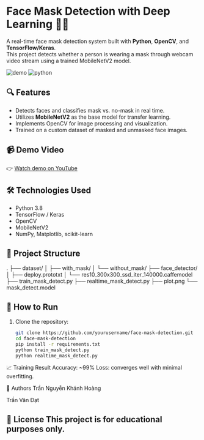 # Face Mask Detection with Deep Learning 🧠😷

A real-time face mask detection system built with **Python**, **OpenCV**, and **TensorFlow/Keras**.  
This project detects whether a person is wearing a mask through webcam video stream using a trained MobileNetV2 model.

![demo](https://img.shields.io/badge/status-working-success) ![python](https://img.shields.io/badge/python-3.8-blue)

## 🔍 Features
- Detects faces and classifies mask vs. no-mask in real time.
- Utilizes **MobileNetV2** as the base model for transfer learning.
- Implements OpenCV for image processing and visualization.
- Trained on a custom dataset of masked and unmasked face images.

## 📹 Demo Video
👉 [Watch demo on YouTube](https://www.youtube.com/watch?v=-b68jGFwHsg)

## 🛠 Technologies Used
- Python 3.8  
- TensorFlow / Keras  
- OpenCV  
- MobileNetV2  
- NumPy, Matplotlib, scikit-learn

## 📁 Project Structure
.
├── dataset/
│   ├── with_mask/
│   └── without_mask/
├── face_detector/
│   ├── deploy.prototxt
│   └── res10_300x300_ssd_iter_140000.caffemodel
├── train_mask_detect.py
├── realtime_mask_detect.py
├── plot.png
└── mask_detect.model

## 🚀 How to Run

1. Clone the repository:
   ```bash
   git clone https://github.com/yourusername/face-mask-detection.git
   cd face-mask-detection
   pip install -r requirements.txt
   python train_mask_detect.py
   python realtime_mask_detect.py
   
📈 Training Result
Accuracy: ~99%
Loss: converges well with minimal overfitting.

👤 Authors
Trần Nguyễn Khánh Hoàng

Trần Văn Đạt

📄 License
This project is for educational purposes only.
---
